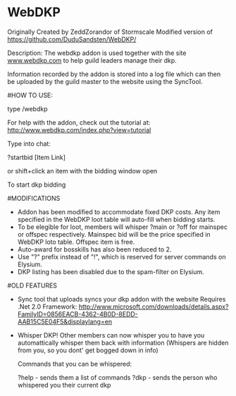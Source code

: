 # WebDKP
Originally Created by ZeddZorandor of Stormscale
Modified version of https://github.com/DuduSandsten/WebDKP/

Description:
The webdkp addon is used together with the site
www.webdkp.com to help guild leaders manage their
dkp. 

Information recorded by the addon is stored into a log file
which can then be uploaded by the guild master to the
website using the SyncTool. 


#HOW TO USE:

type /webdkp

For help with the addon, check out the tutorial at:
http://www.webdkp.com/index.php?view=tutorial


Type into chat:

?startbid [Item Link]

or shift+click an item with the bidding window open

To start dkp bidding

#MODIFICATIONS

  - Addon has been modified to accommodate fixed DKP costs. Any item specified in the WebDKP loot table will auto-fill when bidding starts.
  - To be elegible for loot, members will whisper ?main or ?off for mainspec or offspec respectively. Mainspec bid will be the price specified in WebDKP loto table. Offspec item is free.
  - Auto-award for bosskills has also been reduced to 2.
  - Use "?" prefix instead of "!", which is reserved for server commands on Elysium.
  - DKP listing has been disabled due to the spam-filter on Elysium.

#OLD FEATURES

- Sync tool that uploads syncs your dkp addon with the website
  Requires .Net 2.0 Framework:
  http://www.microsoft.com/downloads/details.aspx?FamilyID=0856EACB-4362-4B0D-8EDD-AAB15C5E04F5&displaylang=en

- Whisper DKP!
  Other members can now whisper you to have you automattically whisper them back with information
  (Whispers are hidden from you, so you dont' get bogged down in info)

  Commands that you can be whispered:
  
  ?help - sends them a list of commands
  ?dkp  - sends the person who whispered you their current dkp